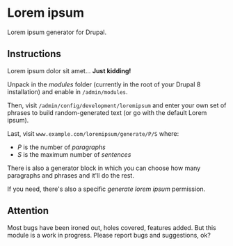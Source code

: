 # Lorem ipsum

Lorem ipsum generator for Drupal.

## Instructions

Lorem ipsum dolor sit amet... **Just kidding!**

Unpack in the _modules_ folder (currently in the root of your Drupal 8
installation) and enable in `/admin/modules`.

Then, visit `/admin/config/development/loremipsum` and enter your own set of
phrases to build random-generated text (or go with the default Lorem ipsum).

Last, visit `www.example.com/loremipsum/generate/P/S` where:

- _P_ is the number of _paragraphs_
- _S_ is the maximum number of _sentences_

There is also a generator block in which you can choose how many paragraphs and
phrases and it'll do the rest.

If you need, there's also a specific _generate lorem ipsum_ permission.

## Attention

Most bugs have been ironed out, holes covered, features added. But this module
is a work in progress. Please report bugs and suggestions, ok?
